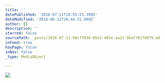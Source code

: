 ```yaml
---
title: ''
datePublished: '2016-07-11T18:55:53.399Z'
dateModified: '2016-06-12T20:44:31.909Z'
author: []
description: ''
starred: false
sourcePath: _posts/2016-07-11-98c7f036-85e2-465e-aa22-96af781f0879.md
inFeed: true
hasPage: false
inNav: false
_type: MediaObject

---
```

![](https://the-grid-user-content.s3-us-west-2.amazonaws.com/93a177c1-7379-45ae-8ca9-93bc2d054c27.jpg)
